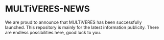 # MULTiVERES-NEWS
We are proud to announce that MULTiVERES has been successfully launched. This repository is mainly for the latest information publicity. There are endless possibilities here, good luck to you.
